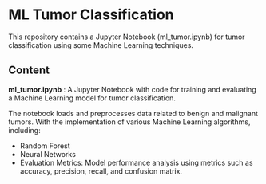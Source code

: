 # ML Tumor Classification

This repository contains a Jupyter Notebook (ml_tumor.ipynb) for tumor classification using some Machine Learning techniques.

## Content
 
**ml_tumor.ipynb** : A Jupyter Notebook with code for training and evaluating a Machine Learning model for tumor classification.

The notebook loads and preprocesses data related to benign and malignant tumors. With the implementation of various Machine Learning algorithms, including:
- Random Forest
- Neural Networks
- Evaluation Metrics: Model performance analysis using metrics such as accuracy, precision, recall, and confusion matrix.

